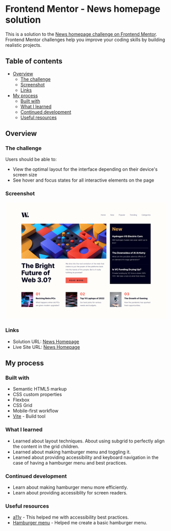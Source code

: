 # Frontend Mentor - News homepage solution

This is a solution to the [News homepage challenge on Frontend Mentor](https://www.frontendmentor.io/challenges/news-homepage-H6SWTa1MFl). Frontend Mentor challenges help you improve your coding skills by building realistic projects.

## Table of contents

- [Overview](#overview)
  - [The challenge](#the-challenge)
  - [Screenshot](#screenshot)
  - [Links](#links)
- [My process](#my-process)
  - [Built with](#built-with)
  - [What I learned](#what-i-learned)
  - [Continued development](#continued-development)
  - [Useful resources](#useful-resources)

## Overview

### The challenge

Users should be able to:

- View the optimal layout for the interface depending on their device's screen size
- See hover and focus states for all interactive elements on the page

### Screenshot

![](./screenshot.png)

### Links

- Solution URL: [News Homepage](https://www.frontendmentor.io/solutions/responsive-news-homepage-with-using-grid-and-subgrid-layout-lL3tqWv7-M)
- Live Site URL: [News Homepage](https://fem-news-homepage-woad.vercel.app/)

## My process

### Built with

- Semantic HTML5 markup
- CSS custom properties
- Flexbox
- CSS Grid
- Mobile-first workflow
- [Vite](https://vite.dev/guide/) - Build tool

### What I learned

- Learned about layout techniques. About using subgrid to perfectly align the content in the grid children.
- Learned about making hamburger menu and toggling it.
- Learned about providing accessibility and keyboard navigation in the case of having a hamburger menu and best practices.

### Continued development

- Learn about making hamburger menu more efficiently.
- Learn about providing accessiblity for screen readers.

### Useful resources

- [a11y](https://www.a11yproject.com/) - This helped me with accessibility best practices.
- [Hamburger menu](https://stackoverflow.com/questions/64264356/making-a-simple-hamburger-menu) - Helped me create a basic hamburger menu.
